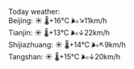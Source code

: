 Today weather:  
Beijing: ☀️   🌡️+16°C 🌬️↘11km/h  
Tianjin: ☀️   🌡️+13°C 🌬️↓22km/h  
Shijiazhuang: ☀️   🌡️+14°C 🌬️↖9km/h  
Tangshan: ☀️   🌡️+15°C 🌬️↓20km/h  
